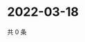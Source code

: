 # 2022-03-18

共 0 条

<!-- BEGIN WEIBO -->
<!-- 最后更新时间 Fri Mar 18 2022 16:00:49 GMT+0800 (China Standard Time) -->

<!-- END WEIBO -->
